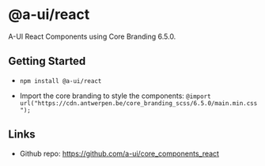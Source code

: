 # @a-ui/react

A-UI React Components using Core Branding 6.5.0.

## Getting Started

- `npm install @a-ui/react`

- Import the core branding to style the components:
  `@import url("https://cdn.antwerpen.be/core_branding_scss/6.5.0/main.min.css");`

## Links

- Github repo: https://github.com/a-ui/core_components_react
